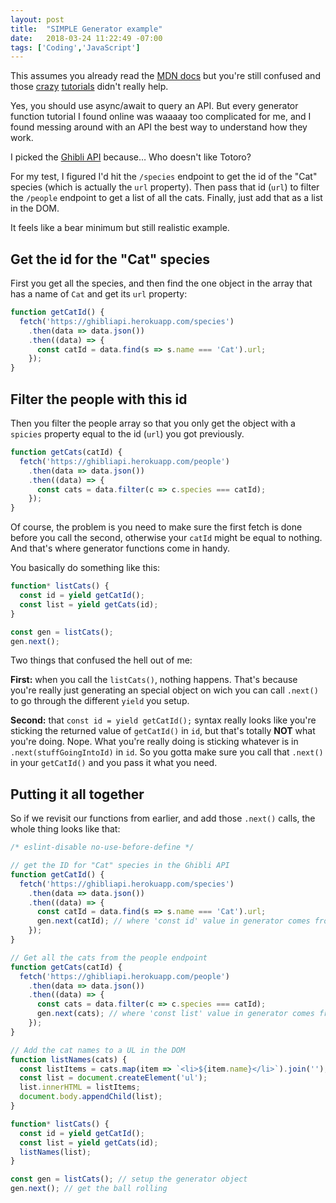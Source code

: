```yaml
---
layout: post
title:  "SIMPLE Generator example"
date:   2018-03-24 11:22:49 -07:00
tags: ['Coding','JavaScript']
---
```


This assumes you already read the [MDN docs][mdn] but you're still confused and those [crazy][tut1] [tutorials][tut2] didn't really help.

Yes, you should use async/await to query an API. But every generator function tutorial I found online was waaaay too complicated for me, and I found messing around with an API the best way to understand how they work.

I picked the [Ghibli API][api] because… Who doesn't like Totoro?

For my test, I figured I'd hit the `/species` endpoint to get the id of the "Cat" species (which is actually the `url` property). Then pass that id (`url`) to filter the `/people` endpoint to get a list of all the cats. Finally, just add that as a list in the DOM.

It feels like a bear minimum but still realistic example.

## Get the id for the "Cat" species

First you get all the species, and then find the one object in the array that has a name of `Cat` and get its `url` property:

```js
function getCatId() {
  fetch('https://ghibliapi.herokuapp.com/species')
    .then(data => data.json())
    .then((data) => {
      const catId = data.find(s => s.name === 'Cat').url;
    });
}
```

## Filter the people with this id

Then you filter the people array so that you only get the object with a `spicies` property equal to the id (`url`) you got previously.

```js
function getCats(catId) {
  fetch('https://ghibliapi.herokuapp.com/people')
    .then(data => data.json())
    .then((data) => {
      const cats = data.filter(c => c.species === catId);
    });
}
```

Of course, the problem is you need to make sure the first fetch is done before you call the second, otherwise your `catId` might be equal to nothing. And that's where generator functions come in handy.

You basically do something like this:

```js
function* listCats() {
  const id = yield getCatId();
  const list = yield getCats(id);
}

const gen = listCats();
gen.next();
```

Two things that confused the hell out of me:

**First:** when you call the `listCats()`, nothing happens. That's because you're really just generating an special object on wich you can call `.next()` to go through the different `yield` you setup.

**Second:** that `const id = yield getCatId();` syntax really looks like you're sticking the returned value of `getCatId()` in `id`, but that's totally **NOT** what you're doing. Nope. What you're really doing is sticking whatever is in `.next(stuffGoingIntoId)` in `id`. So you gotta make sure you call that `.next()` in your `getCatId()` and you pass it what you need.

## Putting it all together

So if we revisit our functions from earlier, and add those `.next()` calls, the whole thing looks like that:

```js
/* eslint-disable no-use-before-define */

// get the ID for "Cat" species in the Ghibli API
function getCatId() {
  fetch('https://ghibliapi.herokuapp.com/species')
    .then(data => data.json())
    .then((data) => {
      const catId = data.find(s => s.name === 'Cat').url;
      gen.next(catId); // where 'const id' value in generator comes from
    });
}

// Get all the cats from the people endpoint
function getCats(catId) {
  fetch('https://ghibliapi.herokuapp.com/people')
    .then(data => data.json())
    .then((data) => {
      const cats = data.filter(c => c.species === catId);
      gen.next(cats); // where 'const list' value in generator comes from
    });
}

// Add the cat names to a UL in the DOM
function listNames(cats) {
  const listItems = cats.map(item => `<li>${item.name}</li>`).join('');
  const list = document.createElement('ul');
  list.innerHTML = listItems;
  document.body.appendChild(list);
}

function* listCats() {
  const id = yield getCatId();
  const list = yield getCats(id);
  listNames(list);
}

const gen = listCats(); // setup the generator object
gen.next(); // get the ball rolling
```

[mdn]:https://developer.mozilla.org/en-US/docs/Web/JavaScript/Reference/Statements/function*
[api]:https://ghibliapi.herokuapp.com/
[tut1]:https://davidwalsh.name/es6-generators
[tut2]:https://medium.com/@dtothefp/why-can-t-anyone-write-a-simple-es6-generators-tutorial-ec2bbdf6ff45
